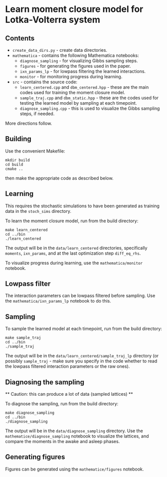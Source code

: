 # Learn moment closure model for Lotka-Volterra system

## Contents

* `create_data_dirs.py` - create data directories.
* `mathematica` - contains the following Mathematica notebooks:
	* `diagnose_sampling` - for visualizing Gibbs sampling steps.
	* `figures` - for generating the figures used in the paper.
	* `ixn_params_lp` - for lowpass filtering the learned interactions.
	* `monitor` - for monitoring progress during learning.
* `src` - contains the source code:
	* `learn_centered.cpp` and `dbm_centered.hpp` - these are the main codes used for training the moment closure model.
	* `sample_traj.cpp` and `dbm_static.hpp` - these are the codes used for testing the learned model by sampling at each timepoint.
	* `diagnose_sampling.cpp` - this is used to visualize the Gibbs sampling steps, if needed.

More directions follow.

## Building

Use the convenient Makefile:
```
mkdir build
cd build
cmake ..
```
then make the appropriate code as described below.

## Learning

This requires the stochastic simulations to have been generated as training data in the `stoch_sims` directory.

To learn the moment closure model, run from the build directory:
```
make learn_centered
cd ../bin
./learn_centered
```

The output will be in the `data/learn_centered` directories, specifically `moments`, `ixn_params`, and at the last optimization step `diff_eq_rhs`.

To visualize progress during learning, use the `mathematica/monitor` notebook.

## Lowpass filter

The interaction parameters can be lowpass filtered before sampling. Use the `mathematica/ixn_params_lp` notebook to do this.

## Sampling

To sample the learned model at each timepoint, run from the build directory:
```
make sample_traj
cd ../bin
./sample_traj
```
The output will be in the `data/learn_centered/sample_traj_lp` directory (or possibly `sample_traj` - make sure you specify in the code whether to read the lowpass filtered interaction parameters or the raw ones).

## Diagnosing the sampling

** Caution: this can produce a lot of data (sampled lattices) **

To diagnose the sampling, run from the build directory:
```
make diagnose_sampling
cd ../bin
./diagnose_sampling
```
The output will be in the `data/diagnose_sampling` directory. Use the `mathematice/diagnose_sampling` notebook to visualize the lattices, and compare the moments in the awake and asleep phases.

## Generating figures

Figures can be generated using the `mathematice/figures` notebook.